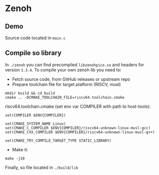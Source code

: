 # Zenoh

## Demo

Source code located in `main.c`


## Compile so library
In `./zenoh` you can find precompiled `libzenohpico.so` and headers for version `1.3.4`. To compile your own zenoh lib you need to:

* Fetch source code, from GitHub releases or upstream repo
* Prepare toolchain file for target platform (RISCV, musl)
```
mkdir build && cd build
cmake .. -DCMAKE_TOOLCHAIN_FILE=riscv64.toolchain.cmake
```

riscv64.toolchain.cmake (set env var COMPILER with path to host-tools):

```
set(COMPILER $ENV{COMPILER})

set(CMAKE_SYSTEM_NAME Linux)
set(CMAKE_C_COMPILER $ENV{COMPILER}/riscv64-unknown-linux-musl-gcc)
set(CMAKE_CXX_COMPILER $ENV{COMPILER}/riscv64-unknown-linux-musl-g++)

set(CMAKE_TRY_COMPILE_TARGET_TYPE STATIC_LIBRARY)

```

* Make it:
```
make -j10
```

Finally, so file located in `./build/lib`